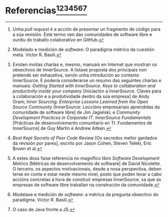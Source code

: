 Referencias[^1][^2][^3][^4][^5][^6][^7]
============

[^1]: Unha *pull request* é a acción de presentar un fragmento de código para a súa revisión. Este termo ven das comunidades de software libre e xurdiu do traballo colaborativo en GitHub.
 
[^2]: Modelado e medición de *software*: O paradigma métrico da cuestión meta. Victor R. Basili.

[^3]: Existen moitas charlas e, mesmo, manuais en Internet que mostran os obxectivos de InnerSource. A listaxe proposta dos principais non pretende ser exhaustiva, senón unha introdución ao contexto InnerSource. E podería considerarse un resumo das seguintes charlas e manuais: *Getting Started with InnerSource. Keys to collaboration and productivity inside your company* [Iniciación a InnerSource. Claves para a colaboración e a produtividade dentro da súa empresa] de Andy Oram; *Inner Sourcing. Enterprise Lessons Learned from the Open Source Community* [InnerSource: Leccións empresariais aprendidas da comunidade de software libre] de Jim Jagielski; e *Community Development Practices in Corporate IT. InnerSource Fundamentals* [Prácticas de desenvolvemento comunitario en TI. Fundamentos de InnerSource] de Guy Martin e Andrew Aitken.

[^4]: *Best Kept Secrets of Peer Code Review* [Os secredos mellor gardados da revisión por pares], escrito por Jason Cohen, Steven Teleki, Eric Brown et al.

[^5]: A estes dous faise referencia no magnífico libro *Software Development Metrics* [Métricas de desenvolvemento de software] de David Nicolette. O terceiro, os aspectos motivacionais, desde a nosa perspectiva, deben terse en conta e estar neste mesmo nivel, posto que poden levar a cabo accións concretas á hora de construír empresas InnerSource, xa que as empresas de software libre traballan na construción da comunidade.

[^6]: Modelaxe e medición de *software*: a métrica da pregunta obxectivo do paradigma. Victor R. Basili.

[^7]: O caso de Java fronte a JS.
